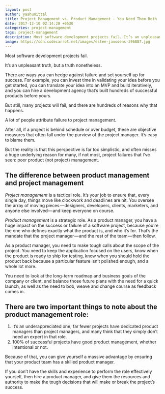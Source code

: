```yaml
---
layout: post
author: yashumittal
title: Project Management vs. Product Management - You Need Them Both
date: 2017-12-10 02:14:20 +0530
categories: project-management
tags: project-management
description: Most software development projects fail. It’s an unpleasant truth, but a truth nonetheless. There are ways you can hedge against failure and set yourself up for success. For example, you can invest time in validating your idea before you get started
image: https://cdn.codecarrot.net/images/estee-janssens-396887.jpg
---
```


Most software development projects fail.

It’s an unpleasant truth, but a truth nonetheless.

There are ways you can hedge against failure and set yourself up for success. For example, you can invest time in validating your idea before you get started, you can translate your idea into an MVP and build iteratively, and you can hire a development agency that’s built hundreds of successful products before yours.

But still, many projects will fail, and there are hundreds of reasons why that happens.

A lot of people attribute failure to project management.

After all, if a project is behind schedule or over budget, these are objective measures that often fall under the purview of the project manager. It’s easy to blame them.

But the reality is that this perspective is far too simplistic, and often misses a huge underlying reason for many, if not most, project failures that I’ve seen: poor product (not project) management.

## The difference between product management and project management

*Project management* is a tactical role. It’s your job to ensure that, every single day, things move like clockwork and deadlines are hit. You oversee the array of moving pieces — designers, developers, clients, marketers, and anyone else involved — and keep everyone on course.

*Product management* is a strategic role. As a product manager, you have a huge impact on the success or failure of a software project, because you’re the one who defines exactly what the product is, and who it’s for. That’s the mandate that the project manager — and the rest of the team — then follow.

As a product manager, you need to make tough calls about the scope of the project. You need to keep the application focused on the users, know when the product is ready to ship for testing, know when you should hold the product back because a particular feature isn’t polished enough, and a whole lot more.

You need to look at the long-term roadmap and business goals of the company or client, and balance those future plans with the need for a quick launch, as well as the need to bob, weave and change course as feedback comes in.

## There are two important things to note about the product management role:

1. It’s an underappreciated one; far fewer projects have dedicated product managers than project managers, and many think that they simply don’t need an expert in that role.
2. 100% of successful projects have good product management, whether intentional or not.

Because of that, you can give yourself a massive advantage by ensuring that your product team has a skilled product manager.

If you don’t have the skills and experience to perform the role effectively yourself, then hire a product manager, and give them the resources and authority to make the tough decisions that will make or break the project’s success.
